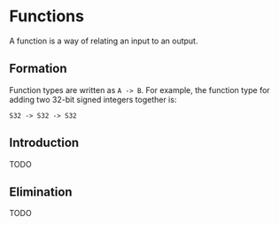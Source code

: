 # Functions

A function is a way of relating an input to an output.

## Formation

Function types are written as `A -> B`.
For example, the function type for adding two 32-bit signed integers together is:

```pikelet
S32 -> S32 -> S32
```

## Introduction

TODO

## Elimination

TODO

